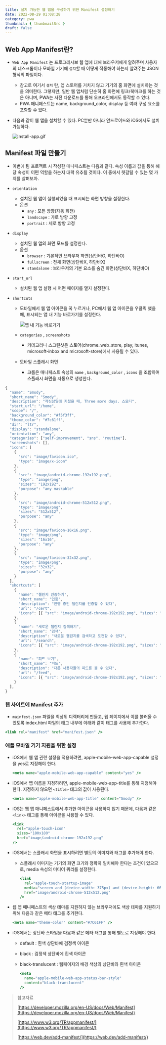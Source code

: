 ```yaml
---
title: 설치 가능한 웹 앱을 구성하기 위한 Manifest 설정하기
date: 2022-08-29 01:08:28
category: pwa
thumbnail: { thumbnailSrc }
draft: false
---
```


## Web App Manifest란?

- `Web App Manifest` 는 프로그레시브 웹 앱에 대해 브라우저에게 알려주며 사용자의 데스크톱이나 모바일 기기에 `설치`할 때 어떻게 작동해야 하는지 알려주는 JSON 형식의 파일이다.
  - 참고로 여기서 `설치` 란, 앱 스토어를 거치지 않고 기기의 홈 화면에 설치하는 것을 의미한다. 그렇지만, 일반 웹 앱처럼 단순히 홈 화면에 링크/북마크를 하는 것은 아니며, PWA는 사전 다운로드를 통해 오프라인에서도 동작할 수 있다.
  - PWA 매니페스트는 name, background_color, display 등 여러 구성 요소를 포함할 수 있다.
- 다음과 같이 웹 앱을 설치할 수 있다. PC뿐만 아니라 안드로이드와 iOS에서도 설치 가능하다.

  ![install-app.gif](../image/install-app.gif)

## Manifest 파일 만들기

- 이번에 팀 프로젝트 시 작성한 매니페스트는 다음과 같다. 속성 이름과 값을 통해 해당 속성이 어떤 역할을 하는지 대략 유추될 것이다. 이 중에서 헷갈릴 수 있는 몇 가지를 살펴보자.
- `orientation`
  - 설치된 웹 앱이 실행되었을 때 표시되는 화면 방향을 설정한다.
  - 옵션
    - `any` : 모든 방향(자동 회전)
    - `landscape` : 가로 방향 고정
    - `portrait` : 세로 방향 고정
- `display`
  - 설치된 웹 앱의 화면 모드를 설정한다.
  - 옵션
    - `browser` : 기본적인 브라우저 화면(상단바O, 하단바O)
    - `fullscreen` : 전체 화면(상단바X, 하단바X)
    - `standalone` : 브라우저의 기본 요소를 숨긴 화면(상단바X, 하단바O)
- `start_url`
  - 설치된 웹 앱 실행 시 어떤 페이지를 열지 설정한다.
- `shortcuts`

  - 모바일에서 웹 앱 아이콘을 꾹 누르거나, PC에서 웹 앱 아이콘을 우클릭 했을 때, 표시되는 앱 내 기능 바로가기를 설정한다.

    ![앱 내 기능 바로가기](../image/shortcuts.png)

  - `categories` , `screenshots`
    - 카테고리나 스크린샷은 스토어(chrome_web_store, play, itunes, microsoft-inbox and microsoft-store)에서 사용될 수 있다.
  - 모바일 스플래시 화면
    - 크롬은 매니페스트 속성의 `name` , `background_color` , `icons` 을 조합하여 스플래시 화면을 자동으로 생성한다.

```jsx
{
  "name": "Smody",
  "short_name": "Smody",
  "description": "작심삼일에 지쳤을 때, Three more days. 스모디",
  "start_url": "/home",
  "scope": "/",
  "background_color": "#f5f3ff",
  "theme_color": "#7c61ff",
  "dir": "ltr",
  "display": "standalone",
  "orientation": "any",
  "categories": ["self-improvement", "sns", "routine"],
  "screenshots": [],
  "icons": [
    {
      "src": "image/favicon.ico",
      "type": "image/x-icon"
    },
    {
      "src": "image/android-chrome-192x192.png",
      "type": "image/png",
      "sizes": "192x192",
      "purpose": "any maskable"
    },
    {
      "src": "image/android-chrome-512x512.png",
      "type": "image/png",
      "sizes": "512x512",
      "purpose": "any"
    },
    {
      "src": "image/favicon-16x16.png",
      "type": "image/png",
      "sizes": "16x16",
      "purpose": "any"
    },
    {
      "src": "image/favicon-32x32.png",
      "type": "image/png",
      "sizes": "32x32",
      "purpose": "any"
    }
  ],
  "shortcuts": [
    {
      "name": "챌린지 인증하기",
      "short_name": "인증",
      "description": "진행 중인 챌린지를 인증할 수 있다",
      "url": "/cert",
      "icons": [{ "src": "image/android-chrome-192x192.png", "sizes": "192x192" }]
    },
    {
      "name": "새로운 챌린지 검색하기",
      "short_name": "검색",
      "description": "새로운 챌린지를 검색하고 도전할 수 있다",
      "url": "/search",
      "icons": [{ "src": "image/android-chrome-192x192.png", "sizes": "192x192" }]
    },
    {
      "name": "피드 보기",
      "short_name": "피드",
      "description": "다른 사용자들의 피드를 볼 수 있다",
      "url": "/feed",
      "icons": [{ "src": "image/android-chrome-192x192.png", "sizes": "192x192" }]
    }
  ],
}
```

### 웹 사이트에 Manifest 추가

- `mainfest.json` 파일을 최상위 디렉터리에 만들고, 웹 페이지에서 이를 불러올 수 있도록 index.html 파일의 <head> 태그 내부에 아래와 같이 <link> 태그를 사용해 추가한다.

```jsx
<link rel="manifest" href="manifest.json" />
```

### 애플 모바일 기기 지원을 위한 설정

- iOS에서 웹 앱 관련 설정을 적용하려면, apple-mobile-web-app-capable 설정을 yes로 지정해야 한다.

  ```jsx
  <meta name="apple-mobile-web-app-capable" content="yes" />
  ```

- iOS에서 앱 이름을 지정하려면, apple-mobile-web-app-title를 통해 지정해야 한다. 지정하지 않으면 `<title>` 태그의 값이 사용된다.

  ```jsx
  <meta name="apple-mobile-web-app-title" content="Smody" />
  ```

- iOS는 웹 앱 매니페스트에서 추가한 아이콘을 사용하지 않기 때문에, 다음과 같은 `<link>` 태그를 통해 아이콘을 사용할 수 있다.

  ```jsx
  <link
    rel="apple-touch-icon"
    sizes="180x180"
    href="image/android-chrome-192x192.png"
  />
  ```

- iOS에서는 스플래시 화면을 표시하려면 별도의 이미지와 태그를 추가해야 한다.

  - 스플래시 이미지는 기기의 화면 크기와 정확히 일치해야 한다는 조건이 있으므로, media 속성의 미디어 쿼리를 설정한다.

    ```jsx
    <link
      rel="apple-touch-startup-image"
      media="screen and (device-width: 375px) and (device-height: 667px) and (-webkit-device-pixel-ratio: 2) and (orientation: portrait)"
      href="image/android-chrome-512x512.png"
    />
    ```

- 웹 앱 매니페스트의 색상 테마를 지원하지 않는 브라우저에도 색상 테마를 지원하기 위해 다음과 같은 메타 태그를 추가한다.

  ```jsx
  <meta name="theme-color" content="#7C61FF" />
  ```

- iOS에서는 상단바 스타일을 다음과 같은 메타 태그를 통해 별도로 지정해야 한다.

  - default : 흰색 상단바에 검정색 아이콘
  - black : 검정색 상단바에 흰색 아이콘
  - black-translucent : 웹페이지의 배경 색상의 상단바와 흰색 아이콘

    ```jsx
    <meta
      name="apple-mobile-web-app-status-bar-style"
      content="black-translucent"
    />
    ```

> 참고자료
>
> [https://developer.mozilla.org/en-US/docs/Web/Manifest](https://developer.mozilla.org/en-US/docs/Web/Manifest)
>
> [https://www.w3.org/TR/appmanifest/](https://www.w3.org/TR/appmanifest/)
>
> [https://web.dev/add-manifest/](https://web.dev/add-manifest/)
